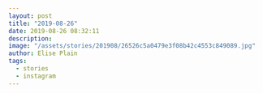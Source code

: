 ```yaml
---
layout: post
title: "2019-08-26"
date: 2019-08-26 08:32:11
description: 
image: "/assets/stories/201908/26526c5a0479e3f08b42c4553c849089.jpg"
author: Elise Plain
tags: 
  - stories
  - instagram
---
```



<p></p>
